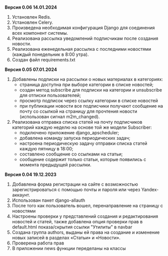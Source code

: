 **Версия 0.06 14.01.2024**
1. Установлен Redis.
2. Установлен Celery.
3. Произведена необходимая конфигурация Django для соединения всех компонент системы.
4. Реализована рассылка уведомлений подписчикам после создания новости.
5. Реализована еженедельная рассылка с последними новостями (каждый понедельник в 8:00 утра).
6. Создан файл requirements.txt

**Версия 0.05 07.01.2024**
1. Добавлены подписки на рассылки о новых материалах в категориях:
    * страница доступна при выборе категории в списке новостей;
    * создан метод subscribe для подписки на категории и unsubscribe для отписки пользователей;
    * просмотр подписок через ссылку категории в списке новостей
    * при публикации новости все подписчики получают сообщение на почту со ссылкой на страницу для прочтения новости (использован сигнал m2m_changed).
2. Реализована отправка списка статей на почту подписчиков категорий каждую неделю на основе той же модели Subscriber:
    * подключено приложение django_apscheduler;
    * добавлена команду запуска периодических задач;
    * настроена периодическую задачу отправки списка статей каждую пятницу в 18:00;
    * составлено сообщение со ссылками на статьи;
    * сообщение содержит только статьи, которые появились с момента предыдущей рассылки.

**Версия 0.04 19.12.2023**
1. Добавлена форма регистрации на сайте с возможностью зарегистрироваться с помощью почты и пароля или через Yandex-аккаунт.
2. Использован пакет django-allauth
3. После того как пользователь вошел, перенаправление на страницу с новостями
4. Настроены проверки у представлений создания и редактирования новостей и статей, также добавлена опция проверки прав в default.html показа/скрытия
 ссылки "Утилиты" в navbar
5. Создана группа authors, выданы ей права на создание и изменение новых записей в разделах «Статьи» и «Новости».
6. Проверена работа прав
7. В приложении news функции переделаны на классы
